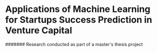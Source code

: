 # Applications of Machine Learning for Startups Success Prediction in Venture Capital


####### Research conducted as part of a master's thesis project
